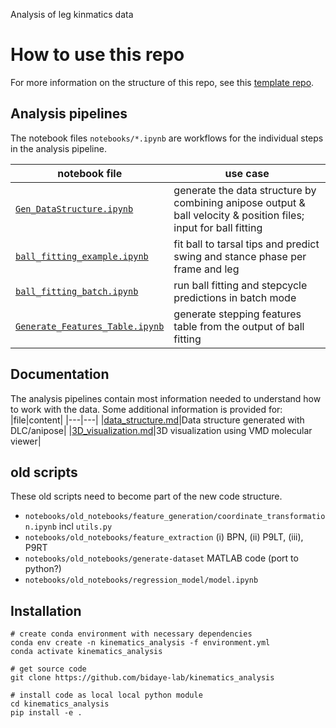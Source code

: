 Analysis of leg kinmatics data

# How to use this repo
For more information on the structure of this repo, 
see this [template repo](https://github.com/bidaye-lab/template_data_pipelines).

## Analysis pipelines
The notebook files `notebooks/*.ipynb` are workflows for the individual steps in the analysis pipeline.

|notebook file|use case|
|---|---|
|[`Gen_DataStructure.ipynb`](notebooks/generate_datastructure/Gen_DataStructure.ipynb)| generate the data structure by combining anipose output & ball velocity & position files; input for ball fitting |
|[`ball_fitting_example.ipynb`](notebooks/ball_fitting_example.ipynb)| fit ball to tarsal tips and predict swing and stance phase per frame and leg|
|[`ball_fitting_batch.ipynb`](notebooks/ball_fitting_batch.ipynb)| run ball fitting and stepcycle predictions in batch mode |
|[`Generate_Features_Table.ipynb`](notebooks/Generate_features_table/Generate_Features_Table.ipynb)| generate stepping features table from the output of ball fitting |

## Documentation
The analysis pipelines contain most information needed to understand how to work with the data.
Some additional information is provided for:
|file|content|
|---|---|
|[data_structure.md](docs/data_structure.md)|Data structure generated with DLC/anipose|
|[3D_visualization.md](docs/3D_visualization.md)|3D visualization using VMD molecular viewer|

## old scripts
These old scripts need to become part of the new code structure.
- `notebooks/old_notebooks/feature_generation/coordinate_transformation.ipynb` incl `utils.py`
- `notebooks/old_notebooks/feature_extraction` (i) BPN, (ii) P9LT, (iii), P9RT
- `notebooks/old_notebooks/generate-dataset` MATLAB code (port to python?)
- `notebooks/old_notebooks/regression_model/model.ipynb`

## Installation
```
# create conda environment with necessary dependencies
conda env create -n kinematics_analysis -f environment.yml
conda activate kinematics_analysis

# get source code
git clone https://github.com/bidaye-lab/kinematics_analysis

# install code as local local python module
cd kinematics_analysis
pip install -e .
```

